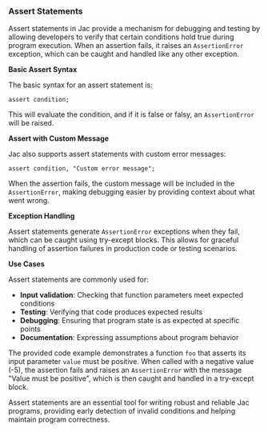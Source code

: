 ### Assert Statements
Assert statements in Jac provide a mechanism for debugging and testing by allowing developers to verify that certain conditions hold true during program execution. When an assertion fails, it raises an `AssertionError` exception, which can be caught and handled like any other exception.

**Basic Assert Syntax**

The basic syntax for an assert statement is:
```jac
assert condition;
```

This will evaluate the condition, and if it is false or falsy, an `AssertionError` will be raised.

**Assert with Custom Message**

Jac also supports assert statements with custom error messages:
```jac
assert condition, "Custom error message";
```

When the assertion fails, the custom message will be included in the `AssertionError`, making debugging easier by providing context about what went wrong.

**Exception Handling**

Assert statements generate `AssertionError` exceptions when they fail, which can be caught using try-except blocks. This allows for graceful handling of assertion failures in production code or testing scenarios.

**Use Cases**

Assert statements are commonly used for:

- **Input validation**: Checking that function parameters meet expected conditions
- **Testing**: Verifying that code produces expected results
- **Debugging**: Ensuring that program state is as expected at specific points
- **Documentation**: Expressing assumptions about program behavior

The provided code example demonstrates a function `foo` that asserts its input parameter `value` must be positive. When called with a negative value (-5), the assertion fails and raises an `AssertionError` with the message "Value must be positive", which is then caught and handled in a try-except block.

Assert statements are an essential tool for writing robust and reliable Jac programs, providing early detection of invalid conditions and helping maintain program correctness.

